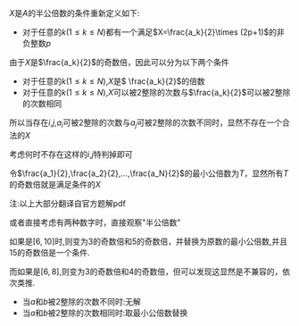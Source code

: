 $X$是$A$的半公倍数的条件重新定义如下:

- 对于任意的$k(1\leq k\leq N)$都有一个满足$X=\frac{a_k}{2}\times (2p+1)$的非负整数$p$

由于$X$是$\frac{a_k}{2}$的奇数倍，因此可以分为以下两个条件

- 对于任意的$k(1\leq k\leq N)$,$X$是$ \frac{a_k}{2}$的倍数
- 对于任意的$k(1\leq k\leq N)$,$X$可以被$2$整除的次数与$\frac{a_k}{2}$可以被$2$整除的次数相同

所以当存在$i$,$j$,$a_i$可被$2$整除的次数与$a_j$可被$2$整除的次数不同时，显然不存在一个合法的$X$

考虑何时不存在这样的$i$,$j$特判掉即可

令$\frac{a_1}{2},\frac{a_2}{2},...,\frac{a_N}{2}$的最小公倍数为$T$，显然所有$T$的奇数倍就是满足条件的$X$

注:以上大部分翻译自官方题解pdf

或者直接考虑有两种数字时，直接观察"半公倍数"

如果是$[6,10]$时,则变为$3$的奇数倍和$5$的奇数倍，并替换为原数的最小公倍数,并且$15$的奇数倍是一个条件.

而如果是$[6,8]$,则变为$3$的奇数倍和$4$的奇数倍，但可以发现这显然是不兼容的，依次类推.

- 当$a$和$b$被$2$整除的次数不同时:无解
- 当$a$和$b$被$2$整除的次数相同时:取最小公倍数替换
